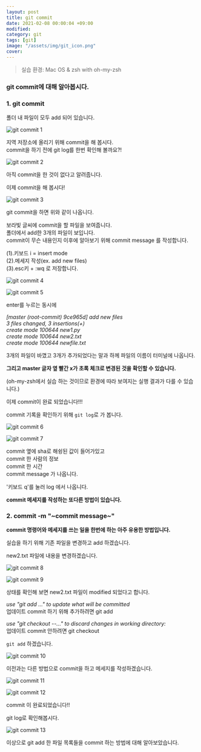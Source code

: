 ```yaml
---
layout: post
title: git commit
date: 2021-02-08 00:00:04 +09:00
modified: 
category: git
tags: [git]
image: "/assets/img/git_icon.png"
cover: 
---
```


>실습 환경: Mac OS & zsh with oh-my-zsh

### git commit에 대해 알아봅시다. 

### 1. git commit <br>

  폴더 내 파일이 모두 add 되어 있습니다.<br>

  ![git commit 1](https://raw.githubusercontent.com/krispediadot/krispediadot.github.io/master/_posts/git/2020-02-08-git-commit/git_commit_1.jpg)

  지역 저장소에 올리기 위해 commit을 해 봅시다. <br>
  commit을 하기 전에 git log를 한번 확인해 볼까요?!

  ![git commit 2](https://raw.githubusercontent.com/krispediadot/krispediadot.github.io/master/_posts/git/2020-02-08-git-commit/git_commit_2.jpg)

  아직 commit을 한 것이 없다고 알려줍니다. <br>

  이제 commit을 해 봅시다!

  ![git commit 3](https://raw.githubusercontent.com/krispediadot/krispediadot.github.io/master/_posts/git/2020-02-08-git-commit/git_commit_3.jpg)

  git commit을 하면 위와 같이 나옵니다. <br>

  보라빛 글씨에 commit을 할 파일을 보여줍니다.<br>
  폴더에서 add한 3개의 파일이 보입니다. <br>
  commit이 무슨 내용인지 이후에 알아보기 위해 commit message 를 작성합니다. <br>

(1).키보드 i = insert mode<br>
(2).메세지 작성(ex. add new files)<br>
(3).esc키 + :wq 로 저장합니다. <br>

  ![git commit 4](https://raw.githubusercontent.com/krispediadot/krispediadot.github.io/master/_posts/git/2020-02-08-git-commit/git_commit_4.jpg)

  ![git commit 5](https://raw.githubusercontent.com/krispediadot/krispediadot.github.io/master/_posts/git/2020-02-08-git-commit/git_commit_5.jpg)

  enter를 누르는 동시에 <br>

  _[master (root-commit) 9ce965d] add new files_<br>
  _3 files changed, 3 insertions(+)_<br>
  _create mode 100644 new1.py_<br>
  _create mode 100644 new2.txt_<br>
  _create mode 100644 newfile.txt_<br>

  3개의 파일이 바꼈고 3개가 추가되었다는 말과 하께 파일의 이름이 터미널에 나옵니다. <br>

  **그리고 master 글자 옆 빨간 x가 초록 체크로 변경된 것을 확인할 수 있습니다.**

  (oh-my-zsh에서 실습 하는 것이므로 환경에 따라 보여지는 실행 결과가 다를 수 있습니다.)

  이제 commit이 완료 되었습니다!!!

  commit 기록을 확인하기 위해 `git log`로 가 봅니다. 

  ![git commit 6](https://raw.githubusercontent.com/krispediadot/krispediadot.github.io/master/_posts/git/2020-02-08-git-commit/git_commit_6.jpg)

  ![git commit 7](https://raw.githubusercontent.com/krispediadot/krispediadot.github.io/master/_posts/git/2020-02-08-git-commit/git_commit_7.jpg)

  commit 옆에 sha로 해슁된 값이 들어가있고 <br>
  commit 한 사람의 정보<br>
  commit 한 시간<br>
  commit message 가 나옵니다.<br>

  '키보드 q'를 눌러 log 에서 나옵니다. <br>

  **commit 메세지를 작성하는 또다른 방법이 있습니다.**


### 2. commit -m "~commit message~" <br>

  **commit 명령어와 메세지를 쓰는 일을 한번에 하는 아주 유용한 방법입니다.** <br>

  실습을 하기 위해 기존 파일을 변경하고 add 하겠습니다.<br>

  new2.txt 파일에 내용을 변경하겠습니다. <br>

  ![git commit 8](https://raw.githubusercontent.com/krispediadot/krispediadot.github.io/master/_posts/git/2020-02-08-git-commit/git_commit_8.jpg)

  ![git commit 9](https://raw.githubusercontent.com/krispediadot/krispediadot.github.io/master/_posts/git/2020-02-08-git-commit/git_commit_9.jpg)

  상태를 확인해 보면 new2.txt 파일이 modified 되었다고 합니다. <br>

  _use "git add ..." to update what will be committed_<br>
  업데이트 commit 하기 위해 추가하려면 git add 

  _use "git checkout --..." to discard changes in working directory:_<br>
  업데이트 commit 안하려면 git checkout<br>

  `git add` 하겠습니다. 

  ![git commit 10](https://raw.githubusercontent.com/krispediadot/krispediadot.github.io/master/_posts/git/2020-02-08-git-commit/git_commit_10.jpg)

  이전과는 다른 방법으로 commit을 하고 메세지를 작성하겠습니다. <br>

  ![git commit 11](https://raw.githubusercontent.com/krispediadot/krispediadot.github.io/master/_posts/git/2020-02-08-git-commit/git_commit_11.jpg)

  ![git commit 12](https://raw.githubusercontent.com/krispediadot/krispediadot.github.io/master/_posts/git/2020-02-08-git-commit/git_commit_12.jpg)

  commit 이 완료되었습니다!!<br>

  git log로 확인해봅시다.

  ![git commit 13](https://raw.githubusercontent.com/krispediadot/krispediadot.github.io/master/_posts/git/2020-02-08-git-commit/git_commit_13.jpg)

  이상으로 git add 한 파일 목록들을 commit 하는 방법에 대해 알아보았습니다. <br>